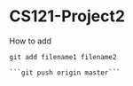 # CS121-Project2

How to add 

```git add filename1 filename2```
```git commit -m "message here"
```git push origin master```
